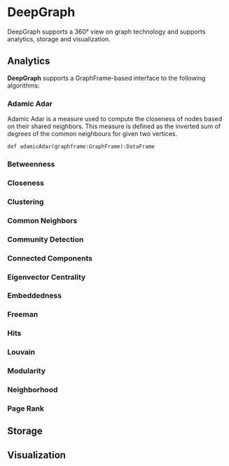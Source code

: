 # DeepGraph
DeepGraph supports a 360° view on graph technology and supports analytics, storage and visualization.

## Analytics

**DeepGraph** supports a GraphFrame-based interface to the following algorithms:

### Adamic Adar

Adamic Adar is a measure used to compute the closeness of nodes based on their
shared neighbors. This measure is defined as the inverted sum of degrees of the 
common neighbours for given two vertices.
```
def adamicAdar(graphframe:GraphFrame):DataFrame
```

### Betweenness

### Closeness

### Clustering

### Common Neighbors

### Community Detection

### Connected Components

### Eigenvector Centrality

### Embeddedness

### Freeman

### Hits

### Louvain

### Modularity

### Neighborhood

### Page Rank

## Storage

## Visualization

